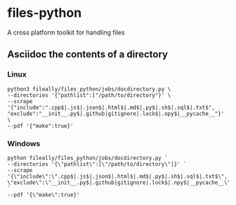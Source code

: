 # files-python

A cross platform toolkit for handling files


## Asciidoc the contents of a directory

### Linux
```
python3 fileally/files_python/jobs/docdirectory.py \
--directories '{"pathlist":["/path/to/directory"}' \
--scrape '{"include":".cpp$|.js$|.json$|.html$|.md$|.py$|.sh$|.sql$|.txt$", "exclude":"__init__.py$|.github|gitignore|.lock$|.npy$|__pycache__"}' \
--pdf '{"make":true}'

```

### Windows
```
python fileally/files_python/jobs/docdirectory.py `
--directories '{\"pathlist\":[\"/path/to/directory\"]}' `
--scrape '{\"include\":\".cpp$|.js$|.json$|.html$|.md$|.py$|.sh$|.sql$|.txt$\", \"exclude\":\"__init__.py$|.github|gitignore|.lock$|.npy$|__pycache__\"}' `
--pdf '{\"make\":true}'

```

